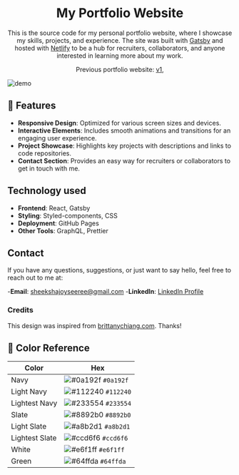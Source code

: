 <h1 align="center">
  My Portfolio Website
</h1>
<p align="center">
  This is the source code for my personal portfolio website, where I showcase my skills, projects, and experience.
  The site was built with <a href="https://www.gatsbyjs.org/" target="_blank">Gatsby</a> and hosted with <a href="https://www.netlify.com/" target="_blank">Netlify</a> to be a hub for recruiters, collaborators, and anyone interested in learning more about my work.
</p>
<p align="center">
  Previous portfolio website:
  <a href="https://sheeksha.github.io/sheekshajoyseeree/" target="_blank">v1</a>,

</p>
<!-- <p align="center">
  <a href="https://app.netlify.com/sites/brittanychiang/deploys" target="_blank">
    <img src="https://api.netlify.com/api/v1/badges/1963b488-7b78-48c9-9e2d-6fb5e47ab3af/deploy-status" alt="Netlify Status" />
  </a>
</p> -->

![demo](https://raw.githubusercontent.com/bchiang7/v4/main/src/images/demo.png)

## 🚨 Features

- **Responsive Design**: Optimized for various screen sizes and devices.
- **Interactive Elements**: Includes smooth animations and transitions for an engaging user experience.
- **Project Showcase**: Highlights key projects with descriptions and links to code repositories.
- **Contact Section**: Provides an easy way for recruiters or collaborators to get in touch with me.


## Technology used
- **Frontend**: React, Gatsby
- **Styling**: Styled-components, CSS
- **Deployment**: GitHub Pages
- **Other Tools**: GraphQL, Prettier


## Contact

If you have any questions, suggestions, or just want to say hello, feel free to reach out to me at:

-**Email**: sheekshajoyseeree@gmail.com
-**LinkedIn**: [LinkedIn Profile](https://www.linkedin.com/in/sheeksha/)


### Credits

This design was inspired from [brittanychiang.com](https://brittanychiang.com). Thanks!



## 🎨 Color Reference

| Color          | Hex                                                                |
| -------------- | ------------------------------------------------------------------ |
| Navy           | ![#0a192f](https://via.placeholder.com/10/0a192f?text=+) `#0a192f` |
| Light Navy     | ![#112240](https://via.placeholder.com/10/0a192f?text=+) `#112240` |
| Lightest Navy  | ![#233554](https://via.placeholder.com/10/303C55?text=+) `#233554` |
| Slate          | ![#8892b0](https://via.placeholder.com/10/8892b0?text=+) `#8892b0` |
| Light Slate    | ![#a8b2d1](https://via.placeholder.com/10/a8b2d1?text=+) `#a8b2d1` |
| Lightest Slate | ![#ccd6f6](https://via.placeholder.com/10/ccd6f6?text=+) `#ccd6f6` |
| White          | ![#e6f1ff](https://via.placeholder.com/10/e6f1ff?text=+) `#e6f1ff` |
| Green          | ![#64ffda](https://via.placeholder.com/10/64ffda?text=+) `#64ffda` |





